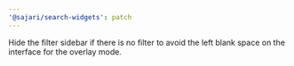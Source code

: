 ```yaml
---
'@sajari/search-widgets': patch
---
```


Hide the filter sidebar if there is no filter to avoid the left blank space on the interface for the overlay mode.
